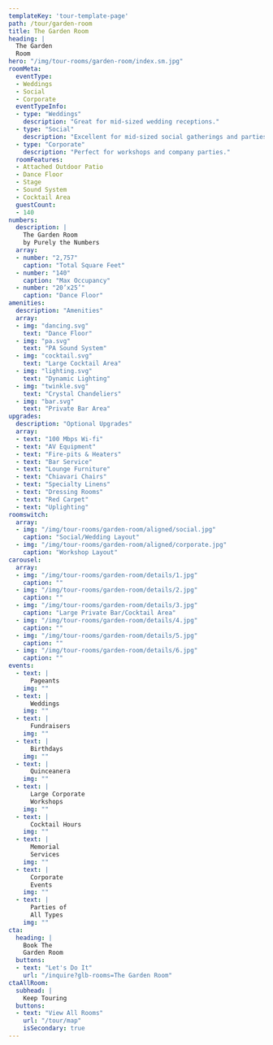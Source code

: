 ```yaml
---
templateKey: 'tour-template-page'
path: /tour/garden-room
title: The Garden Room
heading: |
  The Garden
  Room
hero: "/img/tour-rooms/garden-room/index.sm.jpg"
roomMeta:
  eventType:
  - Weddings
  - Social
  - Corporate
  eventTypeInfo:
  - type: "Weddings"
    description: "Great for mid-sized wedding receptions."
  - type: "Social"
    description: "Excellent for mid-sized social gatherings and parties."
  - type: "Corporate"
    description: "Perfect for workshops and company parties."
  roomFeatures:
  - Attached Outdoor Patio
  - Dance Floor
  - Stage
  - Sound System
  - Cocktail Area
  guestCount:
  - 140
numbers:
  description: |
    The Garden Room
    by Purely the Numbers
  array:
  - number: "2,757"
    caption: "Total Square Feet"
  - number: "140"
    caption: "Max Occupancy"
  - number: "20’x25’"
    caption: "Dance Floor"
amenities:
  description: "Amenities"
  array:
  - img: "dancing.svg"
    text: "Dance Floor"
  - img: "pa.svg"
    text: "PA Sound System"
  - img: "cocktail.svg"
    text: "Large Cocktail Area"
  - img: "lighting.svg"
    text: "Dynamic Lighting"
  - img: "twinkle.svg"
    text: "Crystal Chandeliers"
  - img: "bar.svg"
    text: "Private Bar Area"
upgrades:
  description: "Optional Upgrades"
  array:
  - text: "100 Mbps Wi-fi"
  - text: "AV Equipment"
  - text: "Fire-pits & Heaters"
  - text: "Bar Service"
  - text: "Lounge Furniture"
  - text: "Chiavari Chairs"
  - text: "Specialty Linens"
  - text: "Dressing Rooms"
  - text: "Red Carpet"
  - text: "Uplighting"
roomswitch:
  array:
  - img: "/img/tour-rooms/garden-room/aligned/social.jpg"
    caption: "Social/Wedding Layout"
  - img: "/img/tour-rooms/garden-room/aligned/corporate.jpg"
    caption: "Workshop Layout"
carousel:
  array:
  - img: "/img/tour-rooms/garden-room/details/1.jpg"
    caption: ""
  - img: "/img/tour-rooms/garden-room/details/2.jpg"
    caption: ""
  - img: "/img/tour-rooms/garden-room/details/3.jpg"
    caption: "Large Private Bar/Cocktail Area"
  - img: "/img/tour-rooms/garden-room/details/4.jpg"
    caption: ""
  - img: "/img/tour-rooms/garden-room/details/5.jpg"
    caption: ""
  - img: "/img/tour-rooms/garden-room/details/6.jpg"
    caption: ""
events:
  - text: |
      Pageants
    img: ""
  - text: |
      Weddings
    img: ""
  - text: |
      Fundraisers
    img: ""
  - text: |
      Birthdays
    img: ""
  - text: |
      Quinceanera
    img: ""
  - text: |
      Large Corporate
      Workshops
    img: ""
  - text: |
      Cocktail Hours
    img: ""
  - text: |
      Memorial
      Services
    img: ""
  - text: |
      Corporate
      Events
    img: ""
  - text: |
      Parties of
      All Types
    img: ""
cta:
  heading: |
    Book The
    Garden Room
  buttons:
  - text: "Let's Do It"
    url: "/inquire?glb-rooms=The Garden Room"
ctaAllRoom:
  subhead: |
    Keep Touring
  buttons:
  - text: "View All Rooms"
    url: "/tour/map"
    isSecondary: true
---
```

